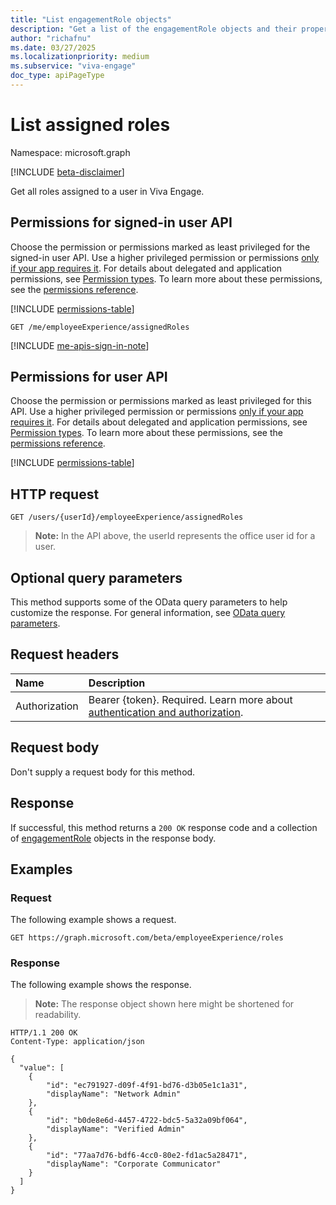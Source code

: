 ```yaml
---
title: "List engagementRole objects"
description: "Get a list of the engagementRole objects and their properties."
author: "richafnu"
ms.date: 03/27/2025
ms.localizationpriority: medium
ms.subservice: "viva-engage"
doc_type: apiPageType
---
```


# List assigned roles

Namespace: microsoft.graph

[!INCLUDE [beta-disclaimer](../../includes/beta-disclaimer.md)]

Get all roles assigned to a user in Viva Engage.

## Permissions for signed-in user API

Choose the permission or permissions marked as least privileged for the signed-in user API. Use a higher privileged permission or permissions [only if your app requires it](/graph/permissions-overview#best-practices-for-using-microsoft-graph-permissions). For details about delegated and application permissions, see [Permission types](/graph/permissions-overview#permission-types). To learn more about these permissions, see the [permissions reference](/graph/permissions-reference).

[!INCLUDE [permissions-table](../includes/permissions/employeexperience-list-roles-signedinuser-permissions.md)]


``` http
GET /me/employeeExperience/assignedRoles
```

[!INCLUDE [me-apis-sign-in-note](../includes/me-apis-sign-in-note.md)]

## Permissions for user API

Choose the permission or permissions marked as least privileged for this API. Use a higher privileged permission or permissions [only if your app requires it](/graph/permissions-overview#best-practices-for-using-microsoft-graph-permissions). For details about delegated and application permissions, see [Permission types](/graph/permissions-overview#permission-types). To learn more about these permissions, see the [permissions reference](/graph/permissions-reference).
<!-- {
  "blockType": "permissions",
  "name": "employeeexperienceuser-list-assignedroles-permissions"
}
-->
[!INCLUDE [permissions-table](../includes/permissions/employeeexperienceuser-list-assignedroles-permissions.md)]

## HTTP request

<!-- {
  "blockType": "ignored"
}
-->
``` http
GET /users/{userId}/employeeExperience/assignedRoles
```
>**Note:** In the API above, the userId represents the office user id for a user.

## Optional query parameters

This method supports some of the OData query parameters to help customize the response. For general information, see [OData query parameters](/graph/query-parameters).

## Request headers

|Name|Description|
|:---|:---|
|Authorization|Bearer {token}. Required. Learn more about [authentication and authorization](/graph/auth/auth-concepts).|

## Request body

Don't supply a request body for this method.

## Response

If successful, this method returns a `200 OK` response code and a collection of [engagementRole](../resources/engagementrole.md) objects in the response body.

## Examples

### Request

The following example shows a request.
<!-- {
  "blockType": "request",
  "name": "list_engagementrole"
}
-->
``` http
GET https://graph.microsoft.com/beta/employeeExperience/roles
```


### Response

The following example shows the response.
>**Note:** The response object shown here might be shortened for readability.
<!-- {
  "blockType": "response",
  "truncated": true,
  "@odata.type": "microsoft.graph.engagementRole"
}
-->
``` http
HTTP/1.1 200 OK
Content-Type: application/json

{
  "value": [
    {
        "id": "ec791927-d09f-4f91-bd76-d3b05e1c1a31",
        "displayName": "Network Admin"
    },
    {
        "id": "b0de8e6d-4457-4722-bdc5-5a32a09bf064",
        "displayName": "Verified Admin"
    },
    {
        "id": "77aa7d76-bdf6-4cc0-80e2-fd1ac5a28471",
        "displayName": "Corporate Communicator"
    }
  ]
}
```

